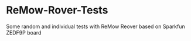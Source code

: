# ReMow-Rover-Tests
Some random and individual tests with ReMow Reover based on Sparkfun ZEDF9P board
